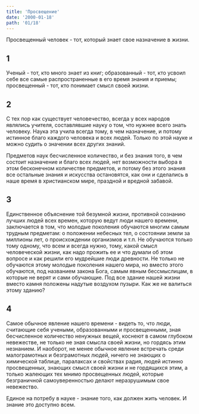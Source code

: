 ```yaml
---
title: 'Просвещение'
date: '2000-01-18'
path: '01/18'
---
```


Просвещенный человек - тот, который знает свое назначение в жизни.
<!-- {.intro} -->

## 1

Ученый - тот, кто много знает из книг; образованный - тот, кто усвоил себе все самые распространенные в его время знания и приемы; просвещенный - тот, кто понимает смысл своей жизни.

## 2

С тех пор как существует человечество, всегда у всех народов являлись учителя, составлявшие науку о том, что нужнее всего знать человеку. Наука эта учила всегда тому, в чем назначение, и потому истинное благо каждого человека и всех людей. Только по этой науке и можно судить о значении всех других знаний.

Предметов наук бесчисленное количество, и без знания того, в чем состоит назначение и благо всех людей, нет возможности выбора в этом бесконечном количестве предметов, и потому без этого знания все остальные знания и искусства остановятся, как они и сделались в наше время в христианском мире, праздной и вредной забавой.

## 3

Единственное объяснение той безумной жизни, противной сознанию лучших людей всех времен, которую ведут люди нашего времени, заключается в том, что молодые поколения обучаются многим самым трудным предметам: о положении небесных тел, о состоянии земли за миллионы лет, о происхождении организмов и т.п. Не обучаются только тому одному, что всем и всегда нужно, тому, какой смысл человеческой жизни, как надо прожить ее и что думали об этом вопросе и как решили его мудрейшие люди древности. Не только не обучаются этому молодые поколения нашего мира, но вместо этого обучаются, под названием закона Бога, самым явным бессмыслицам, в которые не верят и сами обучающие. Под все здание нашей жизни вместо камня положены надутые воздухом пузыри. Как же не валиться этому зданию?

## 4

Самое обычное явление нашего времени - видеть то, что люди, считающие себя учеными, образованными и просвещенными, зная бесчисленное количество ненужных вещей, коснеют в самом глубоком невежестве, не только не зная смысла своей жизни, но гордясь этим незнанием. И наоборот, не менее обычное явление встречать среди малограмотных и безграмотных людей, ничего не знающих о химической таблице, паралаксах и свойствах радия, людей истинно просвещенных, знающих смысл своей жизни и не гордящихся этим, а только жалеющих тех мнимо просвещенных людей, которые безграничной самоуверенностью делают неразрушимым свое невежество.

Единое на потребу в науке - знание того, как должен жить человек. И знание это доступно всем.
<!-- {.conclusion} -->
